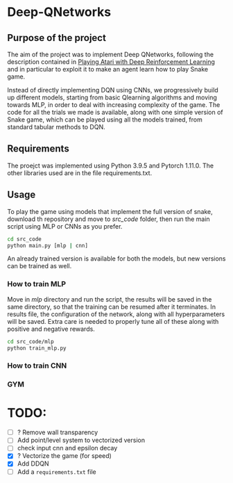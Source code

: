 # Deep-QNetworks

## Purpose of the project

The aim of the project was to implement Deep QNetworks, following the description contained in [Playing Atari with Deep Reinforcement Learning](https://arxiv.org/abs/1312.5602) and in particular to exploit it to make an agent learn how to play Snake game.

Instead of directly implementing DQN using CNNs, we progressively build up different models, starting from basic Qlearning algorithms and moving towards MLP, in order to deal with increasing complexity of the game. 
The code for all the trials we made is available, along with one simple version of Snake game, which can be played using all the models trained, from standard tabular methods to DQN.


## Requirements

The proejct was implemented using Python 3.9.5 and Pytorch 1.11.0.
The other libraries used are in the file requirements.txt.


## Usage

To play the game using models that implement the full version of snake, download th repository and move to *src_code* folder, then run the main script using MLP or CNNs as you prefer.

```bash
cd src_code
python main.py [mlp | cnn]
```

An already trained version is available for both the models, but new versions can be trained as well.

### How to train MLP

Move in *mlp* directory and run the script, the results will be saved in the same directory, so that the training can be resumed after it terminates. 
In results file, the configuration of the network, along with all hyperparameters will be saved. Extra care is needed to properly tune all of these along with positive and negative rewards.

```bash
cd src_code/mlp
python train_mlp.py
```

### How to train CNN


### GYM 


# TODO:
- [ ] ? Remove wall transparency
- [ ]  Add point/level system to vectorized version
- [ ]  check input cnn and epsilon decay
- [x] ? Vectorize the game (for speed)
- [x] Add DDQN 
- [ ] Add a `requirements.txt` file
